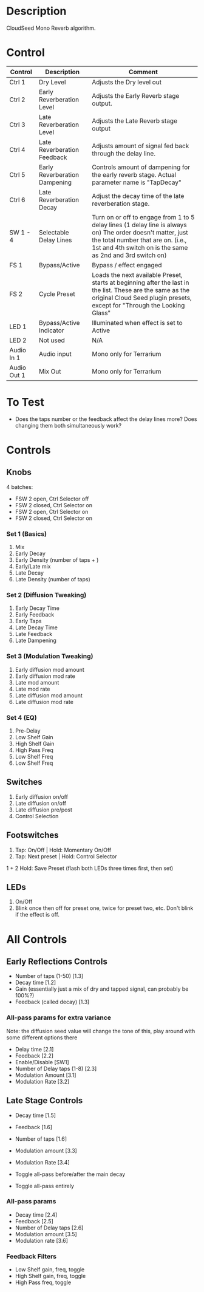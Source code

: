 # Description
CloudSeed Mono Reverb algorithm.

# Control

| Control | Description | Comment |
| --- | --- | --- |
| Ctrl 1 | Dry Level | Adjusts the Dry level out |
| Ctrl 2 | Early Reverberation Level | Adjusts the Early Reverb stage output.  |
| Ctrl 3 | Late Reverberation Level | Adjusts the Late Reverb stage output |
| Ctrl 4 | Late Reverberation Feedback | Adjusts amount of signal fed back through the delay line. |
| Ctrl 5 | Early Reverberation Dampening | Controls amount of dampening for the early reverb stage. Actual parameter name is "TapDecay" |
| Ctrl 6 | Late Reverberation Decay | Adjust the decay time of the late reverberation stage. |
| SW 1 - 4 | Selectable Delay Lines | Turn on or off to engage from 1 to 5 delay lines (1 delay line is always on) The order doesn't matter, just the total number that are on. (i.e., 1st and 4th switch on is the same as 2nd and 3rd switch on)|
| FS 1 | Bypass/Active | Bypass / effect engaged |
| FS 2 | Cycle Preset | Loads the next available Preset, starts at beginning after the last in the list. These are the same as the original Cloud Seed plugin presets, except for "Through the Looking Glass" |
| LED 1 | Bypass/Active Indicator |Illuminated when effect is set to Active |
| LED 2 | Not used | N/A |
| Audio In 1 | Audio input | Mono only for Terrarium |
| Audio Out 1 | Mix Out | Mono only for Terrarium |

# To Test

- Does the taps number or the feedback affect the delay lines more? Does changing them both simultaneously work?


# Controls

## Knobs

4 batches:
- FSW 2 open, Ctrl Selector off
- FSW 2 closed, Ctrl Selector on
- FSW 2 open, Ctrl Selector on
- FSW 2 closed, Ctrl Selector on

### Set 1 (Basics)

1. Mix
2. Early Decay
3. Early Density (number of taps + )
4. Early/Late mix
5. Late Decay
6. Late Density (number of taps)

### Set 2 (Diffusion Tweaking)

1. Early Decay Time
2. Early Feedback
3. Early Taps
4. Late Decay Time
5. Late Feedback
6. Late Dampening

### Set 3 (Modulation Tweaking)

1. Early diffusion mod amount
2. Early diffusion mod rate
3. Late mod amount
4. Late mod rate
5. Late diffusion mod amount
6. Late diffusion mod rate

### Set 4 (EQ)

1. Pre-Delay
2. Low Shelf Gain
3. High Shelf Gain
4. High Pass Freq
5. Low Shelf Freq
6. Low Shelf Freq

## Switches

1. Early diffusion on/off
2. Late diffusion on/off
3. Late diffusion pre/post
4. Control Selection

## Footswitches

1. Tap: On/Off | Hold: Momentary On/Off
2. Tap: Next preset | Hold: Control Selector

1 + 2 Hold: Save Preset (flash both LEDs three times first, then set)

## LEDs

1. On/Off
2. Blink once then off for preset one, twice for preset two, etc. Don't blink if the effect is off.


# All Controls

## Early Reflections Controls

- Number of taps (1-50) [1.3]
- Decay time [1.2]
- Gain (essentially just a mix of dry and tapped signal, can probably be 100%?)
- Feedback (called decay) [1.3]

### All-pass params for extra variance

Note: the diffusion seed value will change the tone of this, play around with some different options there
- Delay time [2.1]
- Feedback [2.2]
- Enable/Disable [SW1]
- Number of Delay taps (1-8) [2.3]
- Modulation Amount [3.1]
- Modulation Rate [3.2]

## Late Stage Controls

- Decay time [1.5]
- Feedback [1.6]
- Number of taps [1.6]
- Modulation amount [3.3]
- Modulation Rate [3.4]

- Toggle all-pass before/after the main decay
- Toggle all-pass entirely

### All-pass params

- Decay time [2.4]
- Feedback [2.5]
- Number of Delay taps [2.6]
- Modulation amount [3.5]
- Modulation rate [3.6]

### Feedback Filters

- Low Shelf gain, freq, toggle
- High Shelf gain, freq, toggle
- High Pass freq, toggle


